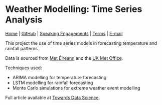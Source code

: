 # Weather Modelling: Time Series Analysis

[Home](https://mgcodesandstats.github.io/) |
[GitHub](https://github.com/mgcodesandstats) |
[Speaking Engagements](https://mgcodesandstats.github.io/speaking-engagements/) |
[Terms](https://mgcodesandstats.github.io/terms/) |
[E-mail](mailto:contact@michael-grogan.com)

This project the use of time series models in forecasting temperature and rainfall patterns.

Data is sourced from [Met Éireann](https://www.met.ie/climate/available-data/historical-data) and the [UK Met Office](https://www.metoffice.gov.uk/pub/data/weather/uk/climate/stationdata/braemardata.txt).

Techniques used:

- ARIMA modelling for temperature forecasting
- LSTM modelling for rainfall forecasting
- Monte Carlo simulations for extreme weather event modelling

Full article available at [Towards Data Science](https://medium.com/analytics-vidhya/sarima-forecasting-seasonal-data-with-python-and-r-2e7472dfad83?source=---------65----------------------------).